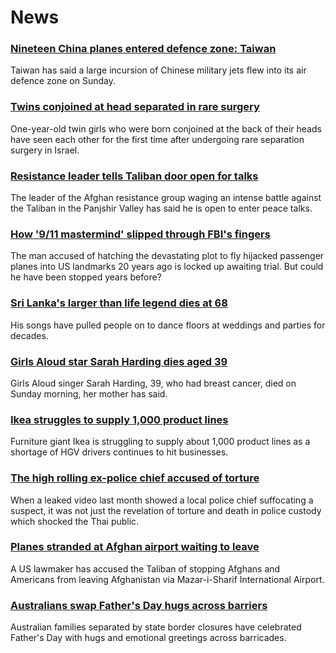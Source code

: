 # News
### [Nineteen China planes entered defence zone: Taiwan](https://www.bbc.com/news/world-asia-58459128)
Taiwan has said a large incursion of Chinese military jets flew into its air defence zone on Sunday.
### [Twins conjoined at head separated in rare surgery](https://www.bbc.com/news/world-middle-east-58458587)
One-year-old twin girls who were born conjoined at the back of their heads have seen each other for the first time after undergoing rare separation surgery in Israel.
### [Resistance leader tells Taliban door open for talks](https://www.bbc.com/news/world-asia-58458584)
The leader of the Afghan resistance group waging an intense battle against the Taliban in the Panjshir Valley has said he is open to enter peace talks.
### [How '9/11 mastermind' slipped through FBI's fingers](https://www.bbc.com/news/world-us-canada-58393231)
The man accused of hatching the devastating plot to fly hijacked passenger planes into US landmarks 20 years ago is locked up awaiting trial. But could he have been stopped years before?
### [Sri Lanka's larger than life legend dies at 68](https://www.bbc.com/news/world-asia-58458764)
His songs have pulled people on to dance floors at weddings and parties for decades.
### [Girls Aloud star Sarah Harding dies aged 39](https://www.bbc.com/news/entertainment-arts-58456170)
Girls Aloud singer Sarah Harding, 39, who had breast cancer, died on Sunday morning, her mother has said.
### [Ikea struggles to supply 1,000 product lines](https://www.bbc.com/news/business-58443653)
Furniture giant Ikea is struggling to supply about 1,000 product lines as a shortage of HGV drivers continues to hit businesses.
### [The high rolling ex-police chief accused of torture](https://www.bbc.com/news/world-asia-58405215)
When a leaked video last month showed a local police chief suffocating a suspect, it was not just the revelation of torture and death in police custody which shocked the Thai public.
### [Planes stranded at Afghan airport waiting to leave](https://www.bbc.com/news/world-asia-58455959)
A US lawmaker has accused the Taliban of stopping Afghans and Americans from leaving Afghanistan via Mazar-i-Sharif International Airport.
### [Australians swap Father's Day hugs across barriers](https://www.bbc.com/news/world-australia-58458978)
Australian families separated by state border closures have celebrated Father's Day with hugs and emotional greetings across barricades.
